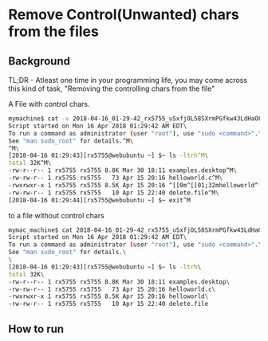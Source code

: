 # Remove Control(Unwanted) chars from the files

## Background

TL;DR - Atleast one time  in your programming life, you may come across this kind of task, "Removing the controlling chars from the file"

A File with control chars.

```bash
mymachine$ cat -v 2018-04-16_01-29-42_rx5755_uSxfjOL58SXrmPGfkw43LdHaOFBm0f7uDSLzQuIapl.data\
Script started on Mon 16 Apr 2018 01:29:42 AM EDT\
To run a command as administrator (user "root"), use "sudo <command>".^M\
See "man sudo_root" for details.^M\
^M\
[2018-04-16 01:29:43][rx5755@webubuntu ~] $~ ls -ltrh^M\
total 32K^M\
-rw-r--r-- 1 rx5755 rx5755 8.8K Mar 30 18:11 examples.desktop^M\
-rw-rw-r-- 1 rx5755 rx5755   73 Apr 15 20:16 helloworld.c^M\
-rwxrwxr-x 1 rx5755 rx5755 8.5K Apr 15 20:16 ^[[0m^[[01;32mhelloworld^[[0m^M\
-rw-rw-r-- 1 rx5755 rx5755   10 Apr 15 22:40 delete.file^M\
[2018-04-16 01:29:44][rx5755@webubuntu ~] $~ exit^M
```
to a file without control chars
```bash
mymac_machine$ cat 2018-04-16_01-29-42_rx5755_uSxfjOL58SXrmPGfkw43LdHaOFBm0f7uDSLzQuIapl.data\
Script started on Mon 16 Apr 2018 01:29:42 AM EDT\
To run a command as administrator (user "root"), use "sudo <command>".\
See "man sudo_root" for details.\
\
[2018-04-16 01:29:43][rx5755@webubuntu ~] $~ ls -ltrh\
total 32K\
-rw-r--r-- 1 rx5755 rx5755 8.8K Mar 30 18:11 examples.desktop\
-rw-rw-r-- 1 rx5755 rx5755   73 Apr 15 20:16 helloworld.c\
-rwxrwxr-x 1 rx5755 rx5755 8.5K Apr 15 20:16 helloworld\
-rw-rw-r-- 1 rx5755 rx5755   10 Apr 15 22:40 delete.file
```
## How to run
